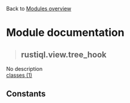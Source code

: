 Back to [Modules overview](https://github.com/pyrustic/rustiql/blob/master/docs/modules/README.md)
  
# Module documentation
>## rustiql.view.tree\_hook
No description
<br>
[classes (1)](https://github.com/pyrustic/rustiql/blob/master/docs/modules/content/rustiql.view.tree_hook/classes.md)


## Constants
```python

```

